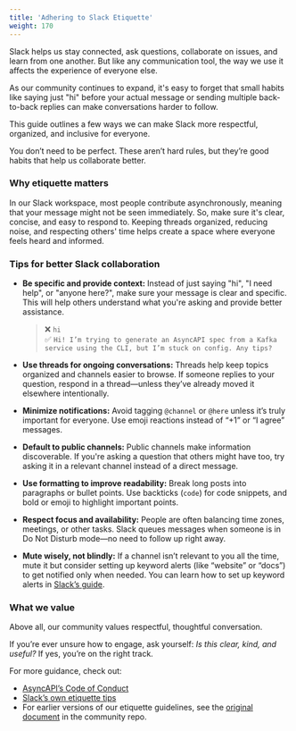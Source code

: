```yaml
---
title: 'Adhering to Slack Etiquette'
weight: 170
---
```


Slack helps us stay connected, ask questions, collaborate on issues, and learn from one another. But like any communication tool, the way we use it affects the experience of everyone else.

As our community continues to expand, it's easy to forget that small habits like saying just "hi" before your actual message or sending multiple back-to-back replies can make conversations harder to follow. 

This guide outlines a few ways we can make Slack more respectful, organized, and inclusive for everyone.

You don’t need to be perfect. These aren’t hard rules, but they’re good habits that help us collaborate better.

### Why etiquette matters

In our Slack workspace, most people contribute asynchronously, meaning that your message might not be seen immediately. So, make sure it's clear, concise, and easy to respond to. Keeping threads organized, reducing noise, and respecting others' time helps create a space where everyone feels heard and informed.

### Tips for better Slack collaboration

* **Be specific and provide context:** Instead of just saying "hi", "I need help", or "anyone here?", make sure your message is clear and specific. This will help others understand what you're asking and provide better assistance.  
    > ❌ `hi`  
    > ✅ `Hi! I’m trying to generate an AsyncAPI spec from a Kafka service using the CLI, but I’m stuck on config. Any tips?`

* **Use threads for ongoing conversations:** Threads help keep topics organized and channels easier to browse. If someone replies to your question, respond in a thread—unless they’ve already moved it elsewhere intentionally.

* **Minimize notifications:** Avoid tagging `@channel` or `@here` unless it’s truly important for everyone. Use emoji reactions instead of “+1” or “I agree” messages.

* **Default to public channels:** Public channels make information discoverable. If you're asking a question that others might have too, try asking it in a relevant channel instead of a direct message.

* **Use formatting to improve readability:** Break long posts into paragraphs or bullet points. Use backticks (`code`) for code snippets, and bold or emoji to highlight important points.

* **Respect focus and availability:** People are often balancing time zones, meetings, or other tasks. Slack queues messages when someone is in Do Not Disturb mode—no need to follow up right away.

* **Mute wisely, not blindly:** If a channel isn’t relevant to you all the time, mute it but consider setting up keyword alerts (like “website” or “docs”) to get notified only when needed. You can learn how to set up keyword alerts in [Slack’s guide](https://slack.com/intl/en-pl/slack-tips/get-notified-when-someone-mentions-a-topic-you-care-about).

### What we value

Above all, our community values respectful, thoughtful conversation.

If you’re ever unsure how to engage, ask yourself: *Is this clear, kind, and useful?* If yes, you’re on the right track.

For more guidance, check out:

* [AsyncAPI’s Code of Conduct](https://github.com/asyncapi/.github/blob/master/CODE_OF_CONDUCT.md)
* [Slack’s own etiquette tips](https://slack.com/blog/collaboration/etiquette-tips-in-slack)
* For earlier versions of our etiquette guidelines, see the [original document](https://github.com/asyncapi/community/blob/master/slack-etiquette.md) in the community repo.
